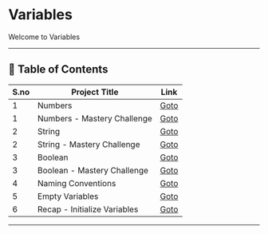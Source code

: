 # Variables

Welcome to Variables

---

## 📅 Table of Contents

| S.no | Project Title                  | Link                                              |
|------|--------------------------------|---------------------------------------------------|
| 1    | Numbers                        | [Goto](1_numbers/README.md)                       |
| 1    | Numbers - Mastery Challenge    | [Goto](1_numbers/mastery_challenge/README.md)     |
| 2    | String                         | [Goto](2_string/README.md)                        |
| 2    | String - Mastery Challenge     | [Goto](2_string/mastery_challenge/README.md)      |
| 3    | Boolean                        | [Goto](3_boolean/README.md)                       |
| 3    | Boolean - Mastery Challenge    | [Goto](3_boolean/mastery_challenge/README.md)     |
| 4    | Naming Conventions             | [Goto](4_naming_conventions/README.md)            |
| 5    | Empty Variables                | [Goto](5_empty_variables/README.md)               |
| 6    | Recap - Initialize Variables   | [Goto](6_recap/README.md)                         |


---

